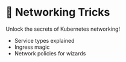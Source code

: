 # 🧙 Networking Tricks

Unlock the secrets of Kubernetes networking!

- Service types explained
- Ingress magic
- Network policies for wizards
